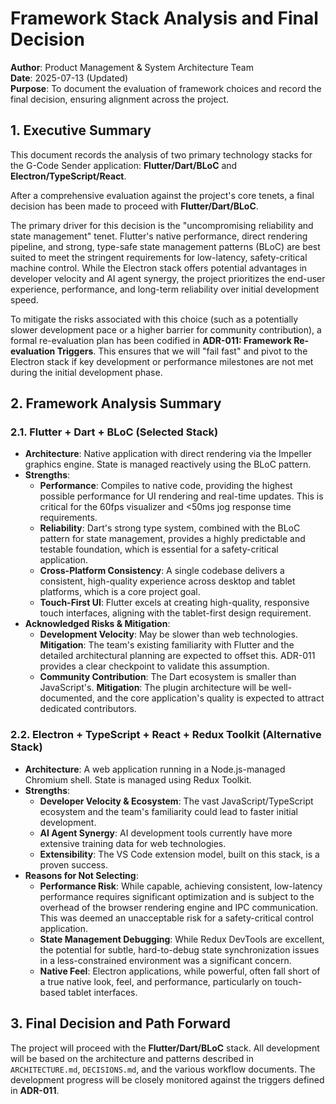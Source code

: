 # Framework Stack Analysis and Final Decision

**Author**: Product Management & System Architecture Team  
**Date**: 2025-07-13 (Updated)  
**Purpose**: To document the evaluation of framework choices and record the final decision, ensuring alignment across the project.

## 1. Executive Summary

This document records the analysis of two primary technology stacks for the G-Code Sender application: **Flutter/Dart/BLoC** and **Electron/TypeScript/React**.

After a comprehensive evaluation against the project's core tenets, a final decision has been made to proceed with **Flutter/Dart/BLoC**.

The primary driver for this decision is the "uncompromising reliability and state management" tenet. Flutter's native performance, direct rendering pipeline, and strong, type-safe state management patterns (BLoC) are best suited to meet the stringent requirements for low-latency, safety-critical machine control. While the Electron stack offers potential advantages in developer velocity and AI agent synergy, the project prioritizes the end-user experience, performance, and long-term reliability over initial development speed.

To mitigate the risks associated with this choice (such as a potentially slower development pace or a higher barrier for community contribution), a formal re-evaluation plan has been codified in **ADR-011: Framework Re-evaluation Triggers**. This ensures that we will "fail fast" and pivot to the Electron stack if key development or performance milestones are not met during the initial development phase.

## 2. Framework Analysis Summary

### 2.1. Flutter + Dart + BLoC (Selected Stack)

*   **Architecture**: Native application with direct rendering via the Impeller graphics engine. State is managed reactively using the BLoC pattern.
*   **Strengths**:
    *   **Performance**: Compiles to native code, providing the highest possible performance for UI rendering and real-time updates. This is critical for the 60fps visualizer and <50ms jog response time requirements.
    *   **Reliability**: Dart's strong type system, combined with the BLoC pattern for state management, provides a highly predictable and testable foundation, which is essential for a safety-critical application.
    *   **Cross-Platform Consistency**: A single codebase delivers a consistent, high-quality experience across desktop and tablet platforms, which is a core project goal.
    *   **Touch-First UI**: Flutter excels at creating high-quality, responsive touch interfaces, aligning with the tablet-first design requirement.
*   **Acknowledged Risks & Mitigation**:
    *   **Development Velocity**: May be slower than web technologies. **Mitigation**: The team's existing familiarity with Flutter and the detailed architectural planning are expected to offset this. ADR-011 provides a clear checkpoint to validate this assumption.
    *   **Community Contribution**: The Dart ecosystem is smaller than JavaScript's. **Mitigation**: The plugin architecture will be well-documented, and the core application's quality is expected to attract dedicated contributors.

### 2.2. Electron + TypeScript + React + Redux Toolkit (Alternative Stack)

*   **Architecture**: A web application running in a Node.js-managed Chromium shell. State is managed using Redux Toolkit.
*   **Strengths**:
    *   **Developer Velocity & Ecosystem**: The vast JavaScript/TypeScript ecosystem and the team's familiarity could lead to faster initial development.
    *   **AI Agent Synergy**: AI development tools currently have more extensive training data for web technologies.
    *   **Extensibility**: The VS Code extension model, built on this stack, is a proven success.
*   **Reasons for Not Selecting**:
    *   **Performance Risk**: While capable, achieving consistent, low-latency performance requires significant optimization and is subject to the overhead of the browser rendering engine and IPC communication. This was deemed an unacceptable risk for a safety-critical control application.
    *   **State Management Debugging**: While Redux DevTools are excellent, the potential for subtle, hard-to-debug state synchronization issues in a less-constrained environment was a significant concern.
    *   **Native Feel**: Electron applications, while powerful, often fall short of a true native look, feel, and performance, particularly on touch-based tablet interfaces.

## 3. Final Decision and Path Forward

The project will proceed with the **Flutter/Dart/BLoC** stack. All development will be based on the architecture and patterns described in `ARCHITECTURE.md`, `DECISIONS.md`, and the various workflow documents. The development progress will be closely monitored against the triggers defined in **ADR-011**.

